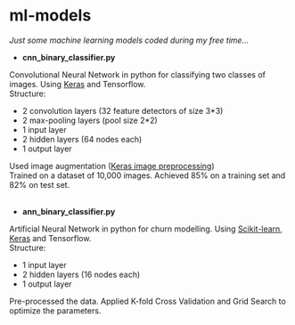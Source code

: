 # ml-models
*Just some machine learning models coded during my free time...*

* **cnn_binary_classifier.py**

Convolutional Neural Network in python for classifying two classes of images. Using [Keras](https://keras.io/) and Tensorflow.<br />
Structure:
- 2 convolution layers (32 feature detectors of size 3\*3)
- 2 max-pooling layers (pool size 2\*2)
- 1 input layer
- 2 hidden layers (64 nodes each)
- 1 output layer

Used image augmentation ([Keras image preprocessing](https://keras.io/preprocessing/image/))
<br /> Trained on a dataset of 10,000 images. Achieved 85% on a training set and 82% on test set.
<br /><br />


* **ann_binary_classifier.py**<br />

Artificial Neural Network in python for churn modelling. Using [Scikit-learn](http://scikit-learn.org/), [Keras](https://keras.io/) and Tensorflow.<br />
Structure:
- 1 input layer
- 2 hidden layers (16 nodes each)
- 1 output layer

Pre-processed the data. Applied K-fold Cross Validation and Grid Search to optimize the parameters. 
